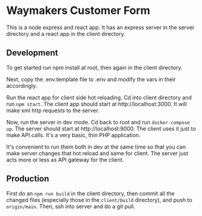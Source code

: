 # Waymakers Customer Form

This is a node express and react app. It has an express server in the server directory and a react app in the client directory.


## Development
To get started run npm install at root, then again in the client directory.

Next, copy the .env.template file to .env and modify the vars in their accordingly.

Run the react app for client side hot reloading. Cd into client directory and run `npm start`. The client app should start at http://localhost:3000. It will make xml http requests to the server.

Now, run the server in dev mode. Cd back to root and run `docker-compose up`. The server should start at http://localhost:9000. The client uses it just to make API calls. It's a very basic, thin PHP application.

It's convenient to run them both in dev at the same time so that you can make server changes that hot reload and same for client. The server just acts more or less as API gateway for the client.

## Production
First do an `npm run build` in the client directory, then commit all the changed files (especially those in the `client/build` directory), and push to `origin/main`. Then, ssh into server and do a git pull.